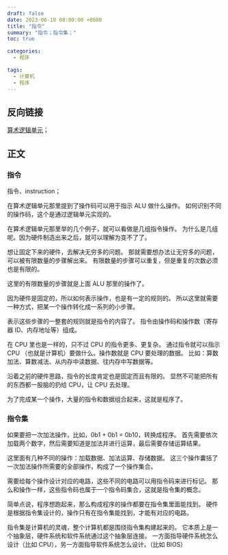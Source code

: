 ```yaml
---
draft: false
date: 2023-06-10 08:00:00 +0800
title: "指令"
summary: "指令；指令集；"
toc: true

categories:
  - 程序

tags:
  - 计算机
  - 程序
---
```


## 反向链接

[算术逻辑单元](/计算机/硬件/算术逻辑单元)；

## 正文

### 指令

指令、instruction；

在算术逻辑单元那里提到了操作码可以用于指示 ALU 做什么操作。
如何识别不同的操作码，这个是通过逻辑单元实现的。

在算术逻辑单元那里举的几个例子，就可以看做是几组指令操作。
为什么是几组呢。因为硬件制造出来之后，就可以理解为变不了了。

想让固定下来的硬件，去解决无穷多的问题。
那就需要想办法让无穷多的问题，可以被有限数量的步骤解出来。
有限数量的步骤可以重复，但是重复的次数必须也是有限的。

这里的有限数量的步骤就是上面 ALU 那里的操作了。

因为硬件是固定的，所以如何表示操作，也是有一定的规则的。
所以这里就需要一种方式，把某一个操作转化成一系列的小步骤。

表示这些步骤的一整套的规则就是指令的内容了。
指令由操作码和操作数（寄存器 ID、内存地址等）组成。

在 CPU 里也是一样的，只不过 CPU 的指令更多、更复杂。
通过指令就可以指示 CPU （也就是计算机）要做什么。操作数就是 CPU 要处理的数据。
比如：算数加法、算数减法、从内存中读数据、往内存中写数据等。

沿着之前的硬件思路，指令的长度肯定也是固定而且有限的。
显然不可能把所有的东西都一股脑的扔给 CPU，让 CPU 去处理。

为了完成某一个操作，大量的指令和数据组合起来，这就是程序了。

### 指令集

如果要把一次加法操作，比如，0b1 + 0b1 = 0b10，转换成程序。
首先需要依次加载两个数字，然后需要知道是加法并进行运算，最后需要存储运算结果。

这里面有几种不同的操作：加载数据、加法运算、存储数据。
这三个操作囊括了一次加法操作所需要的全部操作，构成了一个操作集合。

需要给每个操作设计对应的电路，这些不同的电路可以用指令码来进行标记。
那么和操作一样，这些指令码也属于一个指令码集合，这就是指令集的概念。

简单点说，程序想跑起来，那么构成程序的操作都要在指令集里面能找到。
硬件是根据指令集设计的，操作只有在指令集能找到，才能有对应的电路。

指令集是计算机的灵魂，整个计算机都是围绕指令集构建起来的。
它本质上是一个抽象层，硬件系统和软件系统通过这个抽象层连接。
一方面指导硬件系统怎么设计（比如 CPU），另一方面指导软件系统怎么设计。（比如 BIOS）
